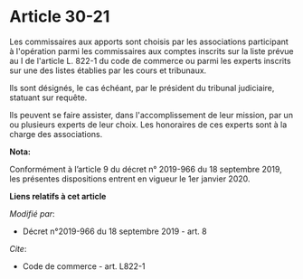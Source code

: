 # Article 30-21

Les commissaires aux apports sont choisis par les associations participant à l'opération parmi les commissaires aux comptes
inscrits sur la liste prévue au I de l'article L. 822-1 du code de commerce ou parmi les experts inscrits sur une des listes
établies par les cours et tribunaux.

Ils sont désignés, le cas échéant, par le président du tribunal judiciaire, statuant sur requête.

Ils peuvent se faire assister, dans l'accomplissement de leur mission, par un ou plusieurs experts de leur choix. Les
honoraires de ces experts sont à la charge des associations.

**Nota:**

Conformément à l’article 9 du décret n° 2019-966 du 18 septembre 2019, les présentes dispositions entrent en vigueur le 1er
janvier 2020.

**Liens relatifs à cet article**

_Modifié par_:

  - Décret n°2019-966 du 18 septembre 2019 - art. 8

_Cite_:

  - Code de commerce - art. L822-1

